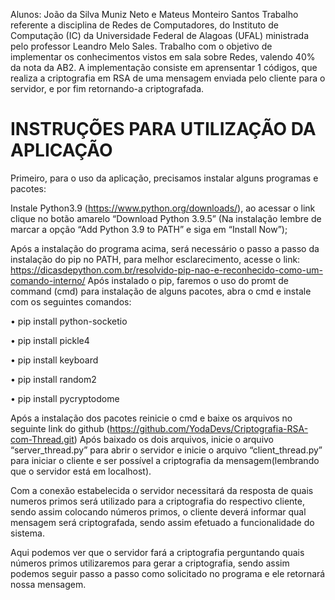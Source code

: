 Alunos: João da Silva Muniz Neto e Mateus Monteiro Santos
Trabalho referente a disciplina de Redes de Computadores, do Instituto de Computação (IC) da Universidade Federal de Alagoas (UFAL) ministrada pelo professor Leandro Melo Sales. Trabalho com o objetivo de implementar os conhecimentos vistos em sala sobre Redes, valendo 40% da nota da AB2. A implementação consiste em aprensentar 1 códigos, que realiza a criptografia em RSA de uma mensagem enviada pelo cliente para o servidor, e por fim retornando-a criptografada.

# INSTRUÇÕES PARA UTILIZAÇÃO DA APLICAÇÃO

Primeiro, para o uso da aplicação, precisamos instalar alguns programas e pacotes:<p>
Instale Python3.9 (https://www.python.org/downloads/), ao acessar o link clique no botão amarelo “Download Python 3.9.5” (Na instalação lembre de marcar a opção “Add Python 3.9 to PATH” e siga em “Install Now”);<p>
Após a instalação do programa acima, será necessário o passo a passo da instalação do pip no PATH, para melhor esclarecimento, acesse o link: https://dicasdepython.com.br/resolvido-pip-nao-e-reconhecido-como-um-comando-interno/
Após instalado o pip, faremos o uso do promt de command (cmd) para instalação de alguns pacotes, abra o cmd e instale com os seguintes comandos:
<p>
 <a></a> • pip install python-socketio
</p>
<p>
 <a></a> • pip install pickle4
</p>
<p>
 <a></a> • pip install keyboard
</p>
<p>
 <a></a> • pip install random2
</p>
<p>
 <a></a> • pip install pycryptodome
</p>

Após a instalação dos pacotes reinicie o cmd e baixe os arquivos no seguinte link do github (https://github.com/YodaDevs/Criptografia-RSA-com-Thread.git)
Após baixado os dois arquivos, inicie o arquivo “server_thread.py” para abrir o servidor e inicie o arquivo “client_thread.py” para iniciar o cliente e ser possível a criptografia da mensagem(lembrando que o servidor está em localhost).<p>

Com a conexão estabelecida o servidor necessitará da resposta de quais numeros primos será utilizado para a criptografia do respectivo cliente, sendo assim colocando números primos, o cliente deverá informar qual mensagem será criptografada, sendo assim efetuado a funcionalidade do sistema. <p>

Aqui podemos ver que o servidor fará a criptografia perguntando quais números primos utilizaremos para gerar a criptografia, sendo assim podemos seguir passo a passo como solicitado no programa e ele retornará nossa mensagem. 

